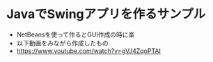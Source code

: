 # JavaでSwingアプリを作るサンプル

- NetBeansを使って作るとGUI作成の時に楽
- 以下動画をみながら作成したもの
- https://www.youtube.com/watch?v=gVJ4ZqoPTAI
